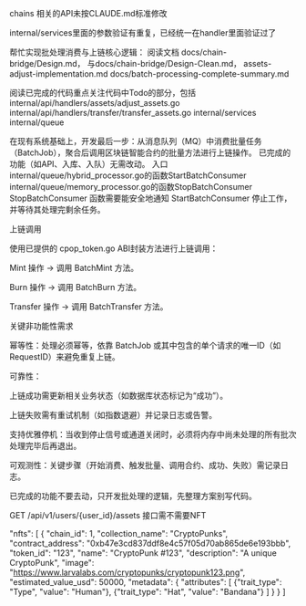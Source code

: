 chains 相关的API未按CLAUDE.md标准修改

internal/services里面的参数验证有重复，已经统一在handler里面验证过了

帮忙实现批处理消费与上链核心逻辑：
阅读文档
docs/chain-bridge/Design.md，
与docs/chain-bridge/Design-Clean.md，
assets-adjust-implementation.md
docs/batch-processing-complete-summary.md

阅读已完成的代码重点关注代码中Todo的部分，包括internal/api/handlers/assets/adjust_assets.go
internal/api/handlers/transfer/transfer_assets.go
internal/services
internal/queue

在现有系统基础上，开发最后一步：从消息队列（MQ）中消费批量任务（BatchJob），聚合后调用区块链智能合约的批量方法进行上链操作。 已完成的功能（如API、入库、入队）无需改动。
入口internal/queue/hybrid_processor.go的函数StartBatchConsumer
internal/queue/memory_processor.go的函数StopBatchConsumer
StopBatchConsumer 函数需要能安全地通知 StartBatchConsumer 停止工作，并等待其处理完剩余任务。

上链调用

使用已提供的 cpop_token.go ABI封装方法进行上链调用：

Mint 操作 -> 调用 BatchMint 方法。

Burn 操作 -> 调用 BatchBurn 方法。

Transfer 操作 -> 调用 BatchTransfer 方法。

关键非功能性需求

幂等性：处理必须幂等，依靠 BatchJob 或其中包含的单个请求的唯一ID（如 RequestID）来避免重复上链。

可靠性：

上链成功需更新相关业务状态（如数据库状态标记为“成功”）。

上链失败需有重试机制（如指数退避）并记录日志或告警。

支持优雅停机：当收到停止信号或通道关闭时，必须将内存中尚未处理的所有批次处理完毕后再退出。

可观测性：关键步骤（开始消费、触发批量、调用合约、成功、失败）需记录日志。

已完成的功能不要去动，只开发批处理的逻辑，先整理方案别写代码。


GET /api/v1/users/{user_id}/assets
接口需不需要NFT

  "nfts": [
    {
      "chain_id": 1,
      "collection_name": "CryptoPunks",
      "contract_address": "0xb47e3cd837ddf8e4c57f05d70ab865de6e193bbb",
      "token_id": "123",
      "name": "CryptoPunk #123",
      "description": "A unique CryptoPunk",
      "image": "https://www.larvalabs.com/cryptopunks/cryptopunk123.png",
      "estimated_value_usd": 50000,
      "metadata": {
        "attributes": [
          {"trait_type": "Type", "value": "Human"},
          {"trait_type": "Hat", "value": "Bandana"}
        ]
      }
    }
  ]
